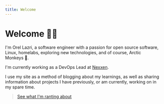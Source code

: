 ```yaml
---
title: Welcome
---
```


# Welcome 👋🏻

I'm Orel Lazri, a software engineer with a passion for open source software, Linux, homelabs, exploring new technologies, and of course, Arctic Monkeys 🐒.


I'm currently working as a DevOps Lead at [Nexxen](https://nexxen.com).


I use my site as a method of blogging about my learnings, as well as sharing information about projects I have previously, or am currently, working on in my spare time.

> [See what I'm ranting about](/posts)
